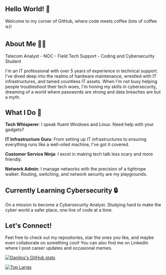 ## Hello World! 👋
Welcome to my corner of GitHub, where code meets coffee (lots of coffee ☕)!

## About Me 👨‍💻
Telecom Analyst - NOC - Field Tech Support - Coding and Cybersecurity Student

I'm an IT professional with over 5 years of experience in technical support. I've dived deep into the realms of hardware maintenance, wrestled with IT infrastructures, and tamed countless IT assets. When I'm not busy helping people troubleshoot their tech woes, I'm honing my skills in cybersecurity, dreaming of a world where passwords are strong and data breaches are but a myth.

## What I Do 🚀
**Tech Whisperer**: I speak fluent Windows and Linux. Need help with your gadgets?

**IT Infrastructure Guru**: From setting up IT infrastructures to ensuring everything runs like a well-oiled machine, I've got it covered.

**Customer Service Ninja**: I excel in making tech talk less scary and more friendly. 

**Network Admin**: I manage networks with the precision of a tightrope walker. Routing, switching, and network security are my playgrounds.

## Currently Learning Cybersecurity 🔒
On a mission to become a Cybersecurity Analyst. Studying hard to make the cyber world a safer place, one line of code at a time.

## Let's Connect!
Feel free to check out my repositories, star the ones you like, and maybe even collaborate on something cool! You can also find me on LinkedIn where I post career updates and occasional memes.

[![Danilos's GitHub stats](https://github-readme-stats.vercel.app/api?username=Danilo-Mugnaini&show_icons=true&theme=transparent)](https://github.com/Danilo-Mugnaini/github-readme-stats)

[![Top Langs](https://github-readme-stats.vercel.app/api/top-langs/?username=Danilo-Mugnaini)](https://github.com/Danilo-Mugnaini/github-readme-stats)
